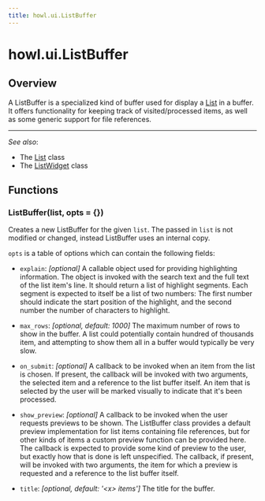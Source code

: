 ```yaml
---
title: howl.ui.ListBuffer
---
```


# howl.ui.ListBuffer

## Overview

A ListBuffer is a specialized kind of buffer used for display a [List] in a
buffer. It offers functionality for keeping track of visited/processed items, as
well as some generic support for file references.

---

_See also_:

- The [List] class
- The [ListWidget] class


## Functions

### ListBuffer(list, opts = {})

Creates a new ListBuffer for the given `list`. The passed in `list` is not
modified or changed, instead ListBuffer uses an internal copy.

`opts` is a table of options which can contain the following fields:

- `explain`: _[optional]_ A callable object used for providing highlighting
information. The object is invoked with the search text and the full text of the
list item's line. It should return a list of highlight segments. Each segment is
expected to itself be a list of two numbers: The first number should indicate
the start position of the highlight, and the second number the number of
characters to highlight.

- `max_rows`: _[optional, default: 1000]_ The maximum number of rows to show in
the buffer. A list could potentially contain hundred of thousands item, and
attempting to show them all in a buffer would typically be very slow.

- `on_submit`: _[optional]_ A callback to be invoked when an item from the list
is chosen. If present, the callback will be invoked with two arguments, the
selected item and a reference to the list buffer itself. An item that is
selected by the user will be marked visually to indicate that it's been
processed.

- `show_preview`: _[optional]_ A callback to be invoked when the user requests
previews to be shown. The ListBuffer class provides a default preview
implementation for list items containing file references, but for other kinds of
items a custom preview function can be provided here. The callback is expected
to provide some kind of preview to the user, but exactly how that is done is
left unspecified. The callback, if present, will be invoked with two arguments,
the item for which a preview is requested and a reference to the list buffer
itself.

- `title`: _[optional, default: '\<x\> items']_ The title for the buffer.

[ActionBuffer]: action_buffer.html
[List]: list.html
[ListWidget]: list_widget.html
